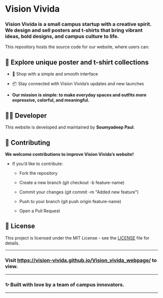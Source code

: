 
#  Vision Vivida

 ### Vision Vivida is a small campus startup with a creative spirit. We design and sell posters and t-shirts that bring vibrant ideas, bold designs, and campus culture to life.

This repository hosts the source code for our website, where users can:

## 🌟 Explore unique poster and t-shirt collections

- 🛒 Shop with a simple and smooth interface

- 📦 Stay connected with Vision Vivida’s updates and new launches

- **Our mission is simple: to make everyday spaces and outfits more expressive, colorful, and meaningful.**

## 👨‍💻 Developer

This website is developed and maintained by **Soumyadeep Paul**.

## 🤝 Contributing

**We welcome contributions to improve Vision Vivida’s website!**
- If you’d like to contribute:

  -  Fork the repository

  - Create a new branch (git checkout -b feature-name)

  - Commit your changes (git commit -m "Added new feature")

  - Push to your branch (git push origin feature-name)

  - Open a Pull Request

## 📜 License

This project is licensed under the MIT License - see the [LICENSE](./LICENSE) file for details.

<hr />

### Visit https://vision-vivida.github.io/Vision_vivida_webpage/ to view.
<hr />

###  ✨ Built with love by a team of campus innovators.
<hr />
